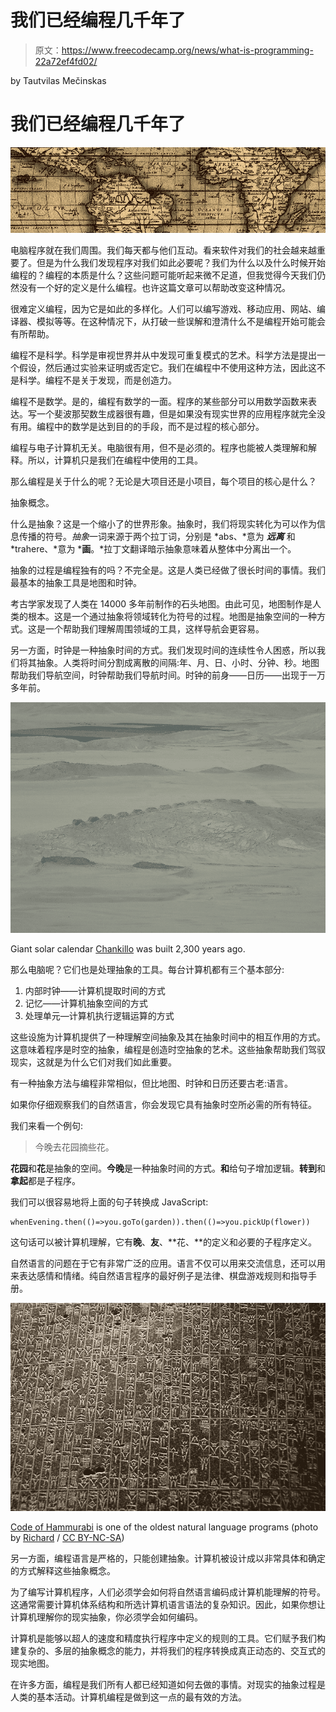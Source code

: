 # 我们已经编程几千年了

> 原文：<https://www.freecodecamp.org/news/what-is-programming-22a72ef4fd02/>

by Tautvilas Mečinskas

# 我们已经编程几千年了

![adjK8IGqpky9Xtr8nbjz5Raky5nhHmXmpDzV](img/bb93c66daad13ede52cc0fdb5d5e4494.png)

电脑程序就在我们周围。我们每天都与他们互动。看来软件对我们的社会越来越重要了。但是为什么我们发现程序对我们如此必要呢？我们为什么以及什么时候开始编程的？编程的本质是什么？这些问题可能听起来微不足道，但我觉得今天我们仍然没有一个好的定义是什么编程。也许这篇文章可以帮助改变这种情况。

很难定义编程，因为它是如此的多样化。人们可以编写游戏、移动应用、网站、编译器、模拟等等。在这种情况下，从打破一些误解和澄清什么不是编程开始可能会有所帮助。

编程不是科学。科学是审视世界并从中发现可重复模式的艺术。科学方法是提出一个假设，然后通过实验来证明或否定它。我们在编程中不使用这种方法，因此这不是科学。编程不是关于发现，而是创造力。

编程不是数学。是的，编程有数学的一面。程序的某些部分可以用数学函数来表达。写一个斐波那契数生成器很有趣，但是如果没有现实世界的应用程序就完全没有用。编程中的数学是达到目的的手段，而不是过程的核心部分。

编程与电子计算机无关。电脑很有用，但不是必须的。程序也能被人类理解和解释。所以，计算机只是我们在编程中使用的工具。

那么编程是关于什么的呢？无论是大项目还是小项目，每个项目的核心是什么？

抽象概念。

什么是抽象？这是一个缩小了的世界形象。抽象时，我们将现实转化为可以作为信息传播的符号。*抽象*一词来源于两个拉丁词，分别是 *abs、*意为 ***远离*** 和 *trahere、*意为 ***画**。*拉丁文翻译暗示抽象意味着从整体中分离出一个。

抽象的过程是编程独有的吗？不完全是。这是人类已经做了很长时间的事情。我们最基本的抽象工具是地图和时钟。

考古学家发现了人类在 14000 多年前制作的石头地图。由此可见，地图制作是人类的根本。这是一个通过抽象将领域转化为符号的过程。地图是抽象空间的一种方式。这是一个帮助我们理解周围领域的工具，这样导航会更容易。

另一方面，时钟是一种抽象时间的方式。我们发现时间的连续性令人困惑，所以我们将其抽象。人类将时间分割成离散的间隔:年、月、日、小时、分钟、秒。地图帮助我们导航空间，时钟帮助我们导航时间。时钟的前身——日历——出现于一万多年前。

![K2-yzsletJjBjTnKwA7kvn4sz4Ynu1UOC3ou](img/09bac408b2db8462ed24d9ad9ce44d91.png)

Giant solar calendar [Chankillo](https://en.wikipedia.org/wiki/Chankillo) was built 2,300 years ago.

那么电脑呢？它们也是处理抽象的工具。每台计算机都有三个基本部分:

1.  内部时钟——计算机提取时间的方式
2.  记忆——计算机抽象空间的方式
3.  处理单元—计算机执行逻辑运算的方式

这些设施为计算机提供了一种理解空间抽象及其在抽象时间中的相互作用的方式。这意味着程序是时空的抽象，编程是创造时空抽象的艺术。这些抽象帮助我们驾驭现实，这就是为什么它们对我们如此重要。

有一种抽象方法与编程非常相似，但比地图、时钟和日历还要古老:语言。

如果你仔细观察我们的自然语言，你会发现它具有抽象时空所必需的所有特征。

我们来看一个例句:

> 今晚去花园摘些花。

**花园**和**花**是抽象的空间。**今晚**是一种抽象时间的方式。**和**给句子增加逻辑。**转到**和**拿起**都是子程序。

我们可以很容易地将上面的句子转换成 JavaScript:

```
whenEvening.then(()=>you.goTo(garden)).then(()=>you.pickUp(flower))
```

这句话可以被计算机理解，它有**晚**、**友**、**花、**的定义和必要的子程序定义。

自然语言的问题在于它有非常广泛的应用。语言不仅可以用来交流信息，还可以用来表达感情和情绪。纯自然语言程序的最好例子是法律、棋盘游戏规则和指导手册。

![xQoLcFFm2PL69Hv3LpF1saAtoAn86lGejQ99](img/424125d180ca2e82f5f6264b5c1fc952.png)

[Code of Hammurabi](https://en.wikipedia.org/wiki/Code_of_Hammurabi) is one of the oldest natural language programs (photo by [Richard](https://www.flickr.com/photos/prof_richard/) / [CC BY-NC-SA](https://creativecommons.org/licenses/by-nc-sa/2.0/))

另一方面，编程语言是严格的，只能创建抽象。计算机被设计成以非常具体和确定的方式解释这些抽象概念。

为了编写计算机程序，人们必须学会如何将自然语言编码成计算机能理解的符号。这通常需要计算机体系结构和所选计算机语言语法的复杂知识。因此，如果你想让计算机理解你的现实抽象，你必须学会如何编码。

计算机是能够以超人的速度和精度执行程序中定义的规则的工具。它们赋予我们构建复杂的、多层的抽象概念的能力，并将我们的程序转换成真正动态的、交互式的现实地图。

在许多方面，编程是我们所有人都已经知道如何去做的事情。对现实的抽象过程是人类的基本活动。计算机编程是做到这一点的最有效的方法。